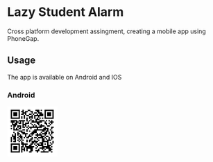 # Lazy Student Alarm
Cross platform development assingment, creating a mobile app using PhoneGap.

## Usage
The app is available on Android and IOS

### Android
![alt text](QR.png)

